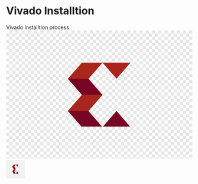 # Vivado Installtion
Vivado Installtion process
![alt text](images/xilinx_logo.png)
<img src="images/xilinx_logo.png" alt="alt text" width="50px" height="50px">

